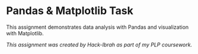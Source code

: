 # Pandas & Matplotlib Task

This assignment demonstrates data analysis with Pandas and visualization with Matplotlib.

_This assignment was created by Hack-Ibrah as part of my PLP coursework._
